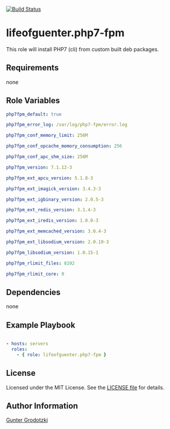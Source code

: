 [![Build Status](https://travis-ci.org/lifeofguenter/ansible-role-php7-fpm.svg?branch=master)](https://travis-ci.org/lifeofguenter/ansible-role-php7-fpm)

# lifeofguenter.php7-fpm

This role will install PHP7 (cli) from custom built deb packages.

## Requirements

none

## Role Variables

```yaml
php7fpm_default: true

php7fpm_error_log: /var/log/php7-fpm/error.log

php7fpm_conf_memory_limit: 256M

php7fpm_conf_opcache_memory_consumption: 256

php7fpm_conf_apc_shm_size: 256M

php7fpm_version: 7.1.12-3

php7fpm_ext_apcu_version: 5.1.8-3

php7fpm_ext_imagick_version: 3.4.3-3

php7fpm_ext_igbinary_version: 2.0.5-3

php7fpm_ext_redis_version: 3.1.4-3

php7fpm_ext_iredis_version: 1.0.0-3

php7fpm_ext_memcached_version: 3.0.4-3

php7fpm_ext_libsodium_version: 2.0.10-3

php7fpm_libsodium_version: 1.0.15-1

php7fpm_rlimit_files: 8192

php7fpm_rlimit_core: 0
```

## Dependencies

none

## Example Playbook

```yaml

- hosts: servers
  roles:
    - { role: lifeofguenter.php7-fpm }
```

## License

Licensed under the MIT License. See the [LICENSE file](LICENSE) for details.

## Author Information

[Gunter Grodotzki](https://lifeofguenter.de)
